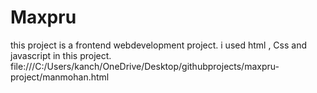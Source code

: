 # Maxpru
this project is a frontend webdevelopment project. i used html , Css and javascript in this project.
file:///C:/Users/kanch/OneDrive/Desktop/githubprojects/maxpru-project/manmohan.html
